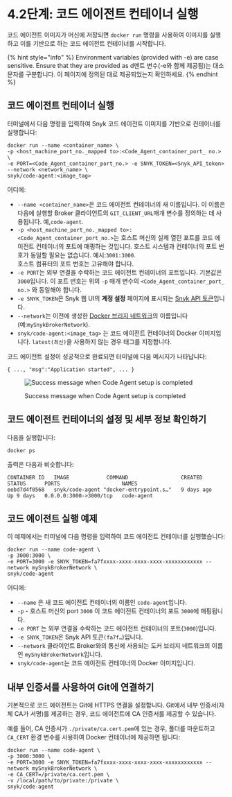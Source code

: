 # 4.2단계: 코드 에이전트 컨테이너 실행

코드 에이전트 이미지가 머신에 저장되면 `docker run` 명령을 사용하여 이미지를 실행하고 이를 기반으로 하는 코드 에이전트 컨테이너를 시작합니다.

{% hint style="info" %}
Environment variables (provided with -e) are case sensitive. Ensure that they are provided as d멘트 변수(-e와 함께 제공됨)는 대소문자를 구분합니다. 이 페이지에 정의된 대로 제공되었는지 확인하세요.
{% endhint %}

## 코드 에이전트 컨테이너 실행

터미널에서 다음 명령을 입력하여 Snyk 코드 에이전트 이미지를 기반으로 컨테이너를 실행합니다:

```
docker run --name <container_name> \
-p <host_machine_port_no._mapped to>:<Code_Agent_container_port_ no.> \
-e PORT=<Code_Agent_container_port_no.> -e SNYK_TOKEN=<Snyk_API_token> --network <network_name> \
snyk/code-agent:<image_tag>
```

어디에:

* `--name <container_name>`은 코드 에이전트 컨테이너의 새 이름입니다. 이 이름은 다음에 실행할 Broker 클라이언트의 `GIT_CLIENT_URL`매개 변수를 정의하는 데 사용됩니다. 예,`code-agent`.
* `-p <host_machine_port_no._mapped to>:<Code_Agent_container_port_no.>`는 호스트 머신의 실제 열린 포트를 코드 에이전트 컨테이너의 포트에 매핑하는 것입니다. 호스트 시스템과 컨테이너의 포트 번호가 동일할 필요는 없습니다. 예시:`3001:3000`.\
  호스트 컴퓨터의 포트 번호는 고유해야 합니다.
* `-e PORT`는 외부 연결을 수락하는 코드 에이전트 컨테이너의 포트입니다. 기본값은 `3000`입니다. 이 포트 번호는 위의 `-p` 매개 변수의 `<Code_Agent_container_port_ no.>` 와 동일해야 합니다.
* `-e SNYK_TOKEN`은 Snyk 웹 UI의 **계정 설정** 페이지에 표시되는 [Snyk API 토큰](../../../../../getting-started/how-to-obtain-and-authenticate-with-your-snyk-api-token.md)입니다.
* `--network`는 이전에 생성한 [Docker 브리지 네트워크](https://docs.snyk.io/features/snyk-broker/snyk-broker-code-agent/setting-up-the-code-agent-broker-client-deployment/step-3-creating-a-network-for-the-broker-client-and-code-agent-communication)의 이름입니다(예:`mySnykBrokerNetwork`).
* `snyk/code-agent:<image_tag>` 는 코드 에이전트 컨테이너의 Docker 이미지입니다. `latest(최신)`을 사용하지 않는 경우 태그를 지정합니다.

코드 에이전트 설정이 성공적으로 완료되면 터미널에 다음 메시지가 나타납니다:

`{ ..., "msg":"Application started", ... }`

<figure><img src="../../../../../.gitbook/assets/Code Agent - Exmaple - success.png" alt="Success message when Code Agent setup is completed"><figcaption><p>Success message when Code Agent setup is completed</p></figcaption></figure>

## 코드 에이전트 컨테이너의 설정 및 세부 정보 확인하기

다음을 실행합니다:

```
docker ps
```

출력은 다음과 비슷합니다:

```
CONTAINER ID   IMAGE            COMMAND                 CREATED      STATUS      PORTS                    NAMES
eebd7d4f0568   snyk/code-agent "docker-entrypoint.s…"   9 days ago   Up 9 days   0.0.0.0:3000->3000/tcp   code-agent
```

## 코드 에이전트 실행 예제

이 예제에서는 터미널에 다음 명령을 입력하여 코드 에이전트 컨테이너를 실행했습니다:

```
docker run --name code-agent \
-p 3000:3000 \
-e PORT=3000 -e SNYK_TOKEN=fa7fxxxx-xxxx-xxxx-xxxx-xxxxxxxxxxxx --network mySnykBrokerNetwork \
snyk/code-agent
```

어디에:

* `--name` 은 새 코드 에이전트 컨테이너의 이름인 `code-agent`입니다.
* `-p` - 호스트 머신의 port `3000` 이 코드 에이전트 컨테이너의 포트 `3000`에 매핑됩니다.&#x20;
* `-e PORT` 는 외부 연결을 수락하는 코드 에이전트 컨테이너의 포트(`3000`)입니다.
* `-e SNYK_TOKEN`은 Snyk API 토큰`(fa7f…`)입니다.
* `--network` 클라이언트 Broker와의 통신에 사용되는 도커 브리지 네트워크의 이름인 `mySnykBrokerNetwork`입니다.
* `snyk/code-agent`는 코드 에이전트 컨테이너의 Docker 이미지입니다.

## 내부 인증서를 사용하여 Git에 연결하기

기본적으로 코드 에이전트는 Git에 HTTPS 연결을 설정합니다. Git에서 내부 인증서(자체 CA가 서명)를 제공하는 경우, 코드 에이전트에 CA 인증서를 제공할 수 있습니다.

예를 들어, CA 인증서가 `./private/ca.cert.pem`에 있는 경우, 폴더를 마운트하고 `CA_CERT` 환경 변수를 사용하여 Docker 컨테이너에 제공하면 됩니다:

```
docker run --name code-agent \
-p 3000:3000 \
-e PORT=3000 -e SNYK_TOKEN=fa7fxxxx-xxxx-xxxx-xxxx-xxxxxxxxxxxx --network mySnykBrokerNetwork \
-e CA_CERT=/private/ca.cert.pem \
-v /local/path/to/private:/private \
snyk/code-agent
```
